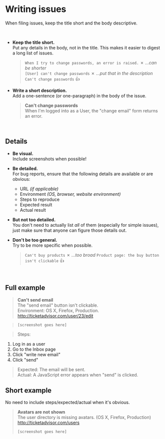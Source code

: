 # Writing issues

When filing issues, keep the title short and the body descriptive.

<br>

* **Keep the title short.**<br>
  Put any details in the body, not in the title. This makes it easier to digest a long list of issues.

  > `When I try to change passwords, an error is raised.` ✗ *...can be shorter*<br>
  > `[User] can't change passwords` ✗ *...put that in the description*<br>
  > `Can't change passwords` :+1:
  
* **Write a short description.**<br>
  Add a one-sentence (or one-paragraph) in the body of the issue.

  > **Can't change passwords**<br>
  > When I'm logged into as a User, the "change email" form returns an error.

<br>

## Details

* **Be visual.**<br>
  Include screenshots when possible!

* **Be detailed.**<br>
  For bug reports, ensure that the following details are available or are obvious:

  * URL *(if applicable)*
  * Environment *(OS, browser, website environment)*
  * Steps to reproduce
  * Expected result
  * Actual result
  
* **But not too detailed.**<br>
  You don't need to actually list *all* of them (especially for simple issues), just make sure that anyone can figure those details out.

* **Don't be too general.**<br>
  Try to be more specific when possible.

  > `Can't buy products` ✗ *...too broad*
  > `Product page: the buy button isn't clickable` :+1:

<br>

## Full example

> **Can't send email**<br>
> The "send email" button isn't clickable.<br>
> Environment: OS X, Firefox, Production.<br>
> http://ticketadvisor.com/user/23/edit

> `[screenshot goes here]`
  
> Steps:<br>
  1. Log in as a user<br>
  2. Go to the Inbox page<br>
  3. Click "write new email"<br>
  4. Click "send"<br>
  
> Expected: The email will be sent.<br>
> Actual: A JavaScript error appears when "send" is clicked.
  
## Short example
No need to include steps/expected/actual when it's obvious.

> **Avatars are not shown**<br>
> The user directory is missing avatars. (OS X, Firefox, Production)<br>
> http://ticketadvisor.com/users
>
> `[screenshot goes here]`

